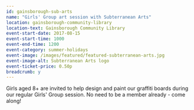 ```yaml
---
id: gainsborough-sub-arts
name: "Girls' Group art session with Subterranean Arts"
location: gainsborough-community-library
location-text: Gainsborough Community Library
event-start-date: 2017-08-15
event-start-time: 1000
event-end-time: 1200
event-category: summer-holidays
event-image: /images/featured/featured-subterranean-arts.jpg
event-image-alt: Subterranean Arts logo
event-ticket-price: 0.50p
breadcrumb: y
---
```


Girls aged 8+ are invited to help design and paint our graffiti boards during our regular Girls' Group session. No need to be a member already - come along!
